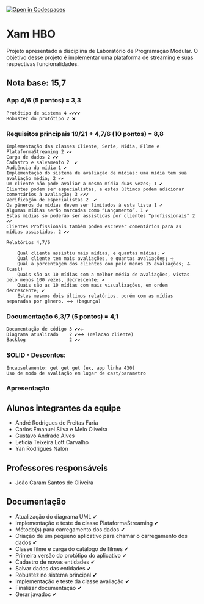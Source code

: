 [![Open in Codespaces](https://classroom.github.com/assets/launch-codespace-7f7980b617ed060a017424585567c406b6ee15c891e84e1186181d67ecf80aa0.svg)](https://classroom.github.com/open-in-codespaces?assignment_repo_id=10825181)
# Xam HBO 
Projeto apresentado à disciplina de Laboratório de Programação Modular. O objetivo desse projeto é implementar uma plataforma de streaming e suas respectivas funcionalidades.

## Nota base: 15,7

### App 4/6 (5 pontos) = 3,3
	Protótipo de sistema 4 ✔✔✔✔
	Robustez do protótipo 2 ❌
	
### Requisitos principais 19/21 + 4,7/6 (10 pontos) = 8,8
	Implementação das classes Cliente, Serie, Midia, Filme e PlataformaStreaming 2 ✔✔
	Carga de dados 2 ✔✔
	Cadastro e salvamento 2  ✔
	Audiência da mídia 1 ✔
	Implementação do sistema de avaliação de mídias: uma mídia tem sua avaliação média; 2 ✔✔
	Um cliente não pode avaliar a mesma mídia duas vezes; 1 ✔
	Clientes podem ser especialistas, e estes últimos podem adicionar comentários à avaliação; 3 ✔✔✔
	Verificação de especialistas 2  ✔
	Os gêneros de mídias devem ser limitados à esta lista 1 ✔
	Algumas mídias serão marcadas como “Lançamento”. 1 ✔
	Estas mídias só poderão ser assistidas por clientes “profissionais” 2 ✔✔
	Clientes Profissionais também podem escrever comentários para as mídias assistidas. 2 ✔✔
	
	Relatórios 4,7/6 
	
		Qual cliente assistiu mais mídias, e quantas mídias; ✔
		Qual cliente tem mais avaliações, e quantas avaliações; ➗
		Qual a porcentagem dos clientes com pelo menos 15 avaliações; ➗ (cast)
		Quais são as 10 mídias com a melhor média de avaliações, vistas pelo menos 100 vezes, decrescente; ✔
		Quais são as 10 mídias com mais visualizações, em ordem decrescente; ✔
		Estes mesmos dois últimos relatórios, porém com as mídias separadas por gênero. ➗➗ (bagunça)
	
### Documentação 6,3/7 (5 pontos) = 4,1
	Documentação de código 3 ✔✔➗
	Diagrama atualizado    2 ✔➗➗ (relacao cliente)
	Backlog 			   2 ✔✔
	
### SOLID - Descontos: 
	Encapsulamento: get get get (ex, app linha 430)
	Uso de modo de avaliação em lugar de cast/parametro
	
### Apresentação 


## Alunos integrantes da equipe

* André Rodrigues de Freitas Faria
* Carlos Emanuel Silva e Melo Oliveira
* Gustavo Andrade Alves
* Letícia Teixeira Lott Carvalho
* Yan Rodrigues Nalon

## Professores responsáveis

* João Caram Santos de Oliveira

## Documentação

- Atualização do diagrama UML ✔
- Implementação e teste da classe PlataformaStreaming ✔
- Método(s) para carregamento dos dados ✔
- Criação de um pequeno aplicativo para chamar o carregamento dos dados ✔
- Classe filme e carga do catálogo de filmes ✔
- Primeira versão do protótipo do aplicativo ✔
- Cadastro de novas entidades ✔
- Salvar dados das entidades ✔
- Robustez no sistema principal ✔
- Implementação e teste da classe avaliação ✔
- Finalizar documentação ✔
- Gerar javadoc ✔
